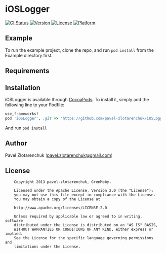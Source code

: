 # iOSLogger

[![CI Status](http://img.shields.io/travis/pavel-zlotarenchuk/iOSLogger.svg?style=flat)](https://travis-ci.org/pavel-zlotarenchuk/iOSLogger)
[![Version](https://img.shields.io/cocoapods/v/iOSLogger.svg?style=flat)](http://cocoapods.org/pods/iOSLogger)
[![License](https://img.shields.io/cocoapods/l/iOSLogger.svg?style=flat)](http://cocoapods.org/pods/iOSLogger)
[![Platform](https://img.shields.io/cocoapods/p/iOSLogger.svg?style=flat)](http://cocoapods.org/pods/iOSLogger)

## Example

To run the example project, clone the repo, and run `pod install` from the Example directory first.

## Requirements

## Installation

iOSLogger is available through [CocoaPods](http://cocoapods.org). To install
it, simply add the following line to your Podfile:

```ruby
use_frameworks!
pod 'iOSLogger', :git => 'https://github.com/pavel-zlotarenchuk/iOSLogger.git'
```
And run  `pod install`

## Author

Pavel Zlotarenchuk (pavel.zlotarenchuk@gmail.com)

## License
```
    Copyright 2013 pavel-zlotarenchuk, GrenMoby.

    Licensed under the Apache License, Version 2.0 (the "License");
    you may not use this file except in compliance with the License.
    You may obtain a copy of the License at

    http://www.apache.org/licenses/LICENSE-2.0

    Unless required by applicable law or agreed to in writing, software
    distributed under the License is distributed on an "AS IS" BASIS,
    WITHOUT WARRANTIES OR CONDITIONS OF ANY KIND, either express or implied.
    See the License for the specific language governing permissions and
    limitations under the License.
```
